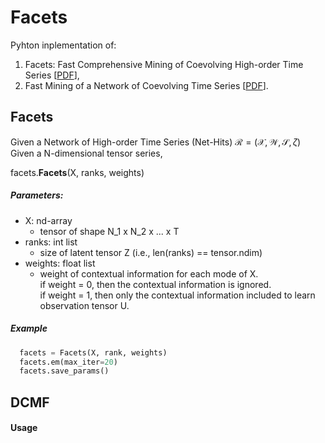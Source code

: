 # Facets
Pyhton inplementation of:
1. Facets: Fast Comprehensive Mining of Coevolving High-order Time Series
\[[PDF](http://ycai.ws.gc.cuny.edu/files/2015/07/Facets_KDD15.pdf)\],
2. Fast Mining of a Network of Coevolving Time Series
\[[PDF](http://ycai.ws.gc.cuny.edu/files/2015/03/NoT_sdm15.pdf)\].

## Facets
Given a Network of High-order Time Series (Net-Hits)
$\mathcal{R} = (\mathcal{X}, \mathcal{W}, \mathcal{S}, \zeta)$
Given a N-dimensional tensor series,

facets.**Facets**(X, ranks, weights)

##### Parameters:
- X: nd-array  
    - tensor of shape N_1 x N_2 x ... x T
- ranks: int list  
    - size of latent tensor Z
        (i.e., len(ranks) == tensor.ndim)
- weights: float list  
    - weight of contextual information for each mode of X.  
        if weight = 0, then the contextual information is ignored.  
        if weight = 1, then only the contextual information included to learn observation tensor U.

##### Example
```python
  facets = Facets(X, rank, weights)
  facets.em(max_iter=20)
  facets.save_params()
```

## DCMF
#### Usage
